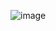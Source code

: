 ![image](https://github.com/oleg-mahnichev/react-test-routes/assets/124716395/111f7f17-54bc-4d1c-ba88-55d6441b19aa)
